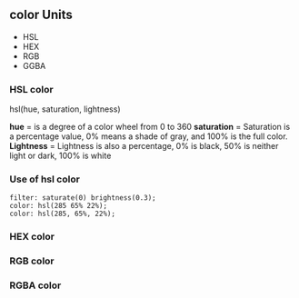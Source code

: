 ## color Units

* HSL
* HEX
* RGB
* GGBA

### HSL color

hsl(hue, saturation, lightness)

**hue** =  is a degree of a color wheel from 0 to 360
**saturation** = Saturation is a percentage value, 0% means a shade of gray, and 100% is the full color.
**Lightness** = Lightness is also a percentage, 0% is black, 50% is neither light or dark, 100% is white

### Use of hsl color
```
filter: saturate(0) brightness(0.3);
color: hsl(285 65% 22%);
color: hsl(285, 65%, 22%);

```
### HEX color
### RGB color
### RGBA color
